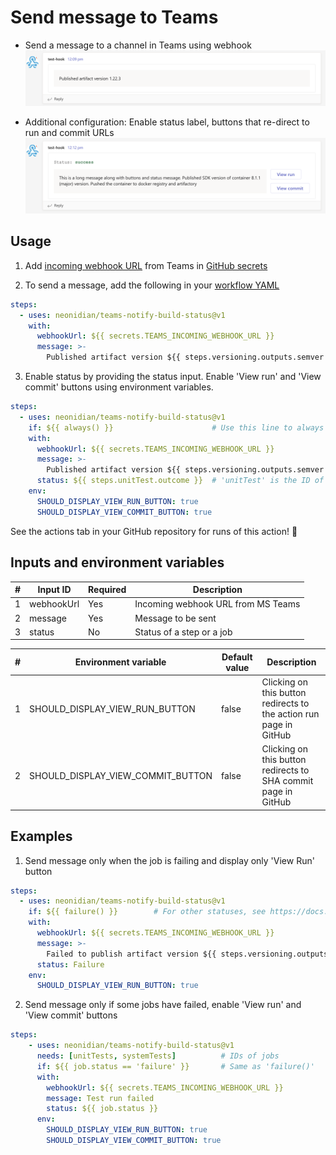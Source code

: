 # Send message to Teams

* Send a message to a channel in Teams using webhook
![Mimimal message screenshot](screenshots/minmal-message.png)


* Additional configuration: Enable status label, buttons that re-direct to run and commit URLs
![Message with status and URL re-direct buttons](screenshots/message-with-status-buttons.png)

## Usage

1. Add [incoming webhook URL](https://docs.microsoft.com/en-us/microsoftteams/platform/webhooks-and-connectors/how-to/add-incoming-webhook) from Teams in [GitHub secrets](https://docs.github.com/en/enterprise-cloud@latest/actions/security-guides/encrypted-secrets)

2. To send a message, add the following in your [workflow YAML](https://docs.github.com/en/actions/using-workflows/workflow-syntax-for-github-actions)
```yaml
steps:
  - uses: neonidian/teams-notify-build-status@v1
    with:
      webhookUrl: ${{ secrets.TEAMS_INCOMING_WEBHOOK_URL }}
      message: >-
        Published artifact version ${{ steps.versioning.outputs.semver }}
```

3. Enable status by providing the status input. Enable 'View run' and 'View commit' buttons using environment variables.
```yaml
steps:
  - uses: neonidian/teams-notify-build-status@v1
    if: ${{ always() }}                      # Use this line to always run this action irrespective of previous step failures
    with:
      webhookUrl: ${{ secrets.TEAMS_INCOMING_WEBHOOK_URL }}
      message: >-
        Published artifact version ${{ steps.versioning.outputs.semver }}       # 'versioning' is the ID of the steps that creates versioning
      status: ${{ steps.unitTest.outcome }}  # 'unitTest' is the ID of a step
    env:
      SHOULD_DISPLAY_VIEW_RUN_BUTTON: true
      SHOULD_DISPLAY_VIEW_COMMIT_BUTTON: true
```

See the actions tab in your GitHub repository for runs of this action! :rocket:

## Inputs and environment variables

| #   | Input ID | Required | Description                        |
|-----|----------|----------|------------------------------------|
| 1   |webhookUrl | Yes      | Incoming webhook URL from MS Teams |
| 2   |message    | Yes      | Message to be sent                 |
| 3   |status     | No       | Status of a step or a job          |

| #   | Environment variable              | Default value | Description                                                        |
|-----|-----------------------------------|---------------|--------------------------------------------------------------------|
| 1   | SHOULD_DISPLAY_VIEW_RUN_BUTTON    | false         | Clicking on this button redirects to the action run page in GitHub |
| 2   | SHOULD_DISPLAY_VIEW_COMMIT_BUTTON | false         | Clicking on this button redirects to SHA commit page in GitHub     |

## Examples
1. Send message only when the job is failing and display only 'View Run' button
```yaml
steps:
  - uses: neonidian/teams-notify-build-status@v1
    if: ${{ failure() }}        # For other statuses, see https://docs.github.com/en/actions/learn-github-actions/expressions#status-check-functions
    with:
      webhookUrl: ${{ secrets.TEAMS_INCOMING_WEBHOOK_URL }}
      message: >-
        Failed to publish artifact version ${{ steps.versioning.outputs.semver }}
      status: Failure
    env:
      SHOULD_DISPLAY_VIEW_RUN_BUTTON: true
```

2. Send message only if some jobs have failed, enable 'View run' and 'View commit' buttons
```yaml
steps:
    - uses: neonidian/teams-notify-build-status@v1
      needs: [unitTests, systemTests]          # IDs of jobs
      if: ${{ job.status == 'failure' }}       # Same as 'failure()'
      with:
        webhookUrl: ${{ secrets.TEAMS_INCOMING_WEBHOOK_URL }}
        message: Test run failed
        status: ${{ job.status }}
      env:
        SHOULD_DISPLAY_VIEW_RUN_BUTTON: true
        SHOULD_DISPLAY_VIEW_COMMIT_BUTTON: true
```
